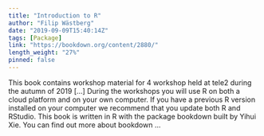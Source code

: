 ```yaml
---
title: "Introduction to R"
author: "Filip Wästberg"
date: "2019-09-09T15:40:14Z"
tags: [Package]
link: "https://bookdown.org/content/2880/"
length_weight: "27%"
pinned: false
---
```


This book contains workshop material for 4 workshop held at tele2 during the autumn of 2019 [...] During the workshops you will use R on both a cloud platform and on your own computer. If you have a previous R version installed on your computer we recommend that you update both R and RStudio. This book is written in R with the package bookdown built by Yihui Xie. You can find out more about bookdown ...
